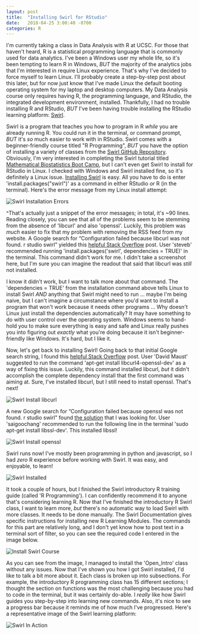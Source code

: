 ```yaml
---
layout: post
title:  "Installing Swirl for RStudio"
date:   2018-04-25 3:00:40 -0700
categories: R
---
```

I'm currently taking a class in Data Analysis with R at UCSC. For those that haven't heard, R is a statistical programming language that is commonly used for data analytics. I've been a Windows user my whole life, so it's been tempting to learn R in Windows, *BUT* the majority of the analytics jobs that I'm interested in require Linux experience. That's why I've decided to force myself to learn Linux. I'll probably create a step-by-step post about this later, but for now just know that I've made Linux the default booting operating system for my laptop and desktop computers. My Data Analysis course only requires having R, the programming language, and RStudio, the integrated development environment, installed. Thankfully, I had no trouble installing R and RStudio, *BUT* I've been having trouble installing the RStudio learning platform: [Swirl].

Swirl is a program that teaches you how to program in R *while* you are already running R. You could run it in the terminal, or command prompt, *BUT* it's *so* much easier to work with in RStudio. Swirl comes with a beginner-friendly course titled "R Programming", *BUT* you have the option of installing a variety of classes from the [Swirl GitHub Repository]. Obviously, I'm very interested in completing the Swirl tutorial titled [Mathematical Biostatistics Boot Camp], but I can't even get Swirl to install for RStudio in Linux. I checked with Windows and Swirl installed fine, so it's definitely a Linux issue. [Installing Swirl] is easy. All you have to do is enter 'install.packages("swirl")' as a command in either RStudio *or* R (in the terminal). Here's the error message from my Linux install attempt: 

![Swirl Installation Errors]({{"/assets/swirl_won't_install/swirl_installation_error.png"}})

^That's actually just a snippet of the error messages; in total, it's ~90 lines. Reading closely, you can see that all of the problems seem to be stemming from the absence of 'libcurl' and also 'openssl'. Luckily, this problem was *much* easier to fix that my problem with removing the RSS feed from my website. A Google search for “Configuration failed because libcurl was not found. r studio swirl” yielded this [helpful Stack Overflow] post. User 'steveb' recommended running 'install.packages('swirl', dependencies = TRUE)' in the terminal. This command didn't work for me. I didn't take a screenshot here, but I'm sure you can imagine the readout that said that libcurl was *still* not installed.

I know it didn't work, but I want to talk more about that command. The 'dependencies = TRUE' from the installation command above tells Linux to install Swirl *AND* anything that Swirl might need to run ... maybe I'm being naive, but I can't imagine a circumstance where you'd want to install a program that won't work because it needs other programs ... Why doesn't Linux just install the dependencies automatically? It may have something to do with user control over the operating system. Windows seems to hand-hold you to make sure everything is easy and safe and Linux really pushes you into figuring out *exactly* what you're doing because it isn't beginner-friendly like Windows. It's hard, but I like it.

Now, let's get back to installing Swirl! Going back to that initial Google search string, I found this [helpful Stack Overflow] post. User 'David Maust' suggested to run the command 'apt-get install libcurl4-openssl-dev' as a way of fixing this issue. Luckily, this command installed libcurl, *but* it didn't accomplish the complete dependency install that the first command was aiming at. Sure, I've installed libcurl, but I still need to install openssl. That's next!

![Swirl Install libcurl]({{"/assets/swirl_won't_install/terminal_install_libcurl.png"}})

A new Google search for “Configuration failed because openssl was not found. r studio swirl" found [the solution] that I was looking for. User 'saigoochang' recommended to run the following line in the terminal 'sudo apt-get install libssl-dev'. This installed libssl!

![Swirl Install openssl]({{"/assets/swirl_won't_install/terminal_install_ssl.png"}})

Swirl runs now! I've mostly been programming in python and javascript, so I had *zero* R experience before working with Swirl. It was easy, and enjoyable, to learn!

![Swirl Installed]({{"/assets/swirl_won't_install/swirl_installed_yay.png"}})

It took a couple of hours, but I finished the Swirl introductory R training guide (called 'R Programming'). I can confidently recommend it to anyone that's considering learning R. Now that I've finished the introductory R Swirl class, I want to learn more, *but* there's no automatic way to load Swirl with more classes. It needs to be done manually. The Swirl Documentation gives specific instructions for installing new R Learning Modules. The commands for this part are relatively long, and I don't yet know how to post text in a terminal sort of filter, so you can see the required code I entered in the image below.

![Install Swirl Course]({{"/assets/swirl_won't_install/install_new_class.png"}})

As you can see from the image, I managed to install the 'Open_Intro' class without any issues. Now that I've shown you how I got Swirl installed, I'd like to talk a bit more about it. Each class is broken up into subsections. For example, the introductory R programming class has 15 different sections; I thought the section on functions was the most challenging because you had to code in the terminal, but it was certainly do-able. I *really* like how Swirl guides you step-by-step into learning new commands. Also, it's nice to see a progress bar because it reminds me of how much I've progressed. Here's a representative image of the Swirl learning platform:

![Swirl In Action]({{"/assets/swirl_won't_install/swirl_progress_bar.png"}})



[Swirl]:http://swirlstats.com
[Swirl GitHub Repository]:https://github.com/swirldev/swirl_courses
[Mathematical Biostatistics Boot Camp]:https://github.com/swirldev/swirl_courses/tree/master/Mathematical_Biostatistics_Boot_Camp
[Installing Swirl]:http://swirlstats.com/students.html
[helpful Stack Overflow]:https://stackoverflow.com/questions/35261710/error-when-installing-swirl-in-rstudio-3-1-2
[the solution]:https://github.com/swirldev/swirl/issues/498
[Swirl Documentation]:https://github.com/swirldev/swirl_courses
